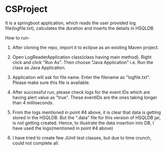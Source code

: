 # CSProject

It is a springboot application, which reads the user provided log file(logfile.txt), calculates the duration and inserts the details in HSQLDB.

How to run-

1) After cloning the repo, import it to eclipse as an existing Maven project.

2) Open LogReaderApplication class(class having main method). Right click and click "Run As". Then choose "Java Application" i.e. Run the class as Java Application.

3) Application will ask for file name. Enter the filename as "logfile.txt". Please make sure this file is available.

4) After successful run, please check logs for the event IDs which are having alert value as "true". These eventIDs are the ones taking longer than 4 milliseconds.

5) From the logs mentioned in point #4 above, it is clear that data is getting stored in the HSQLDB. But the ".data" file for this version of HSQLDB jar, is not getting created. Hence, to illustrate the data insertion into DB, I have used the logs(mentioned in point #4 above)

6) I have tried to create few JUnit test classes, but due to time crunch, could not complete all. 